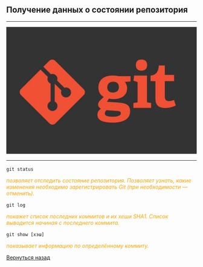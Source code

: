 
## **Получение данных о состоянии репозитория**

---
![](./logo/git-logo.jpg)

---

```
git status
``` 
<span style="color: orange">*позволяет отследить состояние репозитория. Позволяет узнать, какие изменения необходимо зарегистрировать Git (при необходимости — отменить).*


```
git log
``` 
<span style="color: orange">*покажет список последних коммитов и их хеши SHA1. Список выводится начиная с последнего коммита.*


```
git show [хэш]
```
<span style="color: orange"> *показывает информацию по определённому коммиту.*

[Вернуться назад](./readme.md)